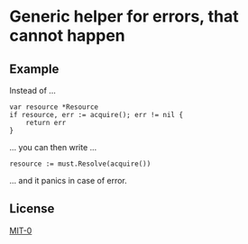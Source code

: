 # Generic helper for errors, that cannot happen

## Example

Instead of ...

```golang
var resource *Resource
if resource, err := acquire(); err != nil {
	return err
}
```

... you can then write ...

```golang
resource := must.Resolve(acquire())
```

... and it panics in case of error. 

## License

[MIT-0](./license.txt)
